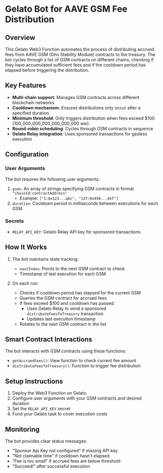 # Gelato Bot for AAVE GSM Fee Distribution

## Overview

This Gelato Web3 Function automates the process of distributing accrued fees from AAVE GSM (Gho Stability Module) contracts to the treasury. The bot cycles through a list of GSM contracts on different chains, checking if they have accumulated sufficient fees and if the cooldown period has elapsed before triggering the distribution.

## Key Features

- **Multi-chain support**: Manages GSM contracts across different blockchain networks
- **Cooldown mechanism**: Ensures distributions only occur after a specified duration
- **Minimum threshold**: Only triggers distribution when fees exceed $100 (100_000_000_000_000_000_000 wei)
- **Round-robin scheduling**: Cycles through GSM contracts in sequence
- **Gelato Relay integration**: Uses sponsored transactions for gasless execution

## Configuration

### User Arguments

The bot requires the following user arguments:

1. `gsms`: An array of strings specifying GSM contracts in format `"chainId:contractAddress"`
   - Example: `["1:0x123...abc", "137:0x456...def"]`
2. `duration`: Cooldown period in milliseconds between executions for each GSM

### Secrets

- `RELAY_API_KEY`: Gelato Relay API key for sponsored transactions

## How It Works

1. The bot maintains state tracking:

   - `nextIndex`: Points to the next GSM contract to check
   - Timestamp of last execution for each GSM

2. On each run:
   - Checks if cooldown period has elapsed for the current GSM
   - Queries the GSM contract for accrued fees
   - If fees exceed $100 and cooldown has passed:
     - Uses Gelato Relay to send a sponsored `distributeFeesToTreasury` transaction
     - Updates last execution timestamp
   - Rotates to the next GSM contract in the list

## Smart Contract Interactions

The bot interacts with GSM contracts using these functions:

- `getAccruedFees()`: View function to check current fee amount
- `distributeFeesToTreasury()`: Function to trigger fee distribution

## Setup Instructions

1. Deploy the Web3 Function on Gelato
2. Configure user arguments with your GSM contracts and desired duration
3. Set the `RELAY_API_KEY` secret
4. Fund your Gelato task to cover execution costs

## Monitoring

The bot provides clear status messages:

- "Sponsor Api Key not configured" if missing API key
- "Not claimable time" if cooldown hasn't elapsed
- "Fee is too small" if accrued fees are below threshold
- "Succeed!" after successful execution